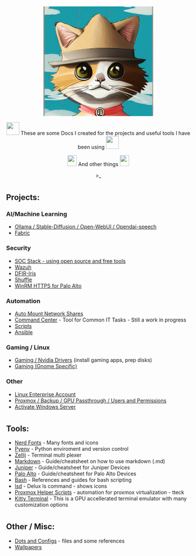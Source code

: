 <p align="center">
<img width="300" height="300" src="https://github.com/ebelious/Self-Hosted/blob/main/Images/fedora%20Cat.png">
</p>

<p align="center">
<img width="35" height="35"src="https://github.com/user-attachments/assets/c85b65fa-a129-4ad9-afa0-6dbf0f9d1978">  These are some Docs I created for the projects and useful tools I have been using  <img width="35" height="35"src="https://github.com/user-attachments/assets/c85b65fa-a129-4ad9-afa0-6dbf0f9d1978">
</p>
<p align="center">
<img width="25" height="30"src="https://github.com/user-attachments/assets/2ff7e1e4-dc77-4f49-8ff3-b81171fdc879">  And other things  <img width="25" height="30"src="https://github.com/user-attachments/assets/2ff7e1e4-dc77-4f49-8ff3-b81171fdc879">
</p>
<p align="center">
>_
</p>

#
## Projects:
### AI/Machine Learning
- [Ollama / Stable-Diffusion / Open-WebUI / Opendai-speech](https://github.com/ebelious/Self-Hosted/blob/main/Install%20Open-WebUI%20with%20local%20hosted%20Ollama%20-%20Linux.md)
- [Fabric](https://github.com/ebelious/Self-Hosted/blob/main/Fabric.md)
### Security
- [SOC Stack - using open source and free tools](https://github.com/ebelious/Self-Hosted/blob/main/SOC-Stack.md)
- [Wazuh](https://github.com/ebelious/Self-Hosted/blob/main/Wazuh.md)
- [DFIR-Iris](https://github.com/ebelious/Self-Hosted/blob/main/DFIR-Iris.md)
- [Shuffle](https://github.com/ebelious/Self-Hosted/blob/main/shuffle.md)
- [WinRM HTTPS for Palo Alto](https://github.com/ebelious/Self-Hosted/blob/main/WinRM%20HTTPS%20for%20Palo%20Alto.md)
### Automation
- [Auto Mount Network Shares](https://github.com/ebelious/Self-Hosted/blob/main/Auto%20Mount%20Network%20Shares.md)
- [Command Center](https://github.com/ebelious/Command-Center) - Tool for Common IT Tasks - Still a work in progress
- [Scripts](https://github.com/ebelious/Self-Hosted/tree/main/Scripts)
- [Ansible](https://github.com/ebelious/Self-Hosted/blob/main/Ansible.md)
### Gaming / Linux
- [Gaming / Nvidia Drivers](https://github.com/ebelious/Self-Hosted/blob/main/Gaming.md) (install gaming apps, prep disks)
- [Gaming (Gnome Specific)](https://github.com/ebelious/Self-Hosted/blob/main/Gaming/README.md)

### Other
- [Linux Enterprise Account](https://github.com/ebelious/Self-Hosted/blob/main/Linux%20Enterprise%20Account.md)
- [Proxmox / Backup / GPU Passthrough / Users and Permissions](https://github.com/ebelious/Self-Hosted/blob/main/Proxmox.md)
- [Activate Windows Server](https://github.com/ebelious/Self-Hosted/blob/main/Activate%20Windows%20Server.md)

#
## Tools:

- [Nerd Fonts](https://github.com/ebelious/Self-Hosted/blob/main/Nerd%20Fonts.md) - Many fonts and icons
- [Pyenv](https://github.com/ebelious/Self-Hosted/blob/main/pyenv.md) - Python enviroment and version control
- [Zellij](https://github.com/ebelious/Self-Hosted/blob/main/zellij.md) - Terminal multi plexer
- [Markdown](https://github.com/ebelious/Self-Hosted/blob/main/Markdown%20Cheat%20%20sheet.md) - Guide/cheatsheet on how to use markdown (.md)
- [Juniper](https://github.com/ebelious/Self-Hosted/blob/main/Juniper.md) - Guide/cheatsheet for Juniper Devices
- [Palo Alto](https://github.com/ebelious/Self-Hosted/blob/main/Palo%20Alto.md) - Guide/cheatsheet for Palo Alto Devices
- [Bash](https://github.com/ebelious/Self-Hosted/blob/main/Bash.md) - References and guides for bash scripting
- [lsd](https://github.com/ebelious/Self-Hosted/blob/main/Config_Files/README.md#lsd---nextgen-ls) - Delux ls command - shows icons
- [Proxmox Helper Scripts](https://tteck.github.io/Proxmox/#webmin-system-administration) - automation for proxmox virtualization - tteck
- [Kitty Terminal](https://sw.kovidgoyal.net/kitty/) - This is a GPU accellerated terminal emulator with many customization options
#
## Other / Misc:
- [Dots and Configs](https://github.com/ebelious/Self-Hosted/tree/main/Config_Files) - files and some references
- [Wallpapers](https://github.com/ebelious/Self-Hosted/tree/main/Wallpapers)
